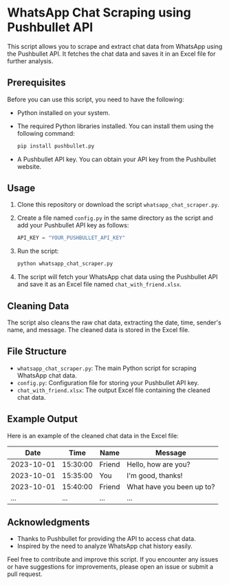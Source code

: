# WhatsApp Chat Scraping using Pushbullet API

This script allows you to scrape and extract chat data from WhatsApp using the Pushbullet API. It fetches the chat data and saves it in an Excel file for further analysis.

## Prerequisites

Before you can use this script, you need to have the following:

- Python installed on your system.
- The required Python libraries installed. You can install them using the following command:

    ```bash
    pip install pushbullet.py
    ```

- A Pushbullet API key. You can obtain your API key from the Pushbullet website.

## Usage

1. Clone this repository or download the script `whatsapp_chat_scraper.py`.

2. Create a file named `config.py` in the same directory as the script and add your Pushbullet API key as follows:

    ```python
    API_KEY = "YOUR_PUSHBULLET_API_KEY"
    ```

3. Run the script:

    ```bash
    python whatsapp_chat_scraper.py
    ```

4. The script will fetch your WhatsApp chat data using the Pushbullet API and save it as an Excel file named `chat_with_friend.xlsx`.

## Cleaning Data

The script also cleans the raw chat data, extracting the date, time, sender's name, and message. The cleaned data is stored in the Excel file.

## File Structure

- `whatsapp_chat_scraper.py`: The main Python script for scraping WhatsApp chat data.
- `config.py`: Configuration file for storing your Pushbullet API key.
- `chat_with_friend.xlsx`: The output Excel file containing the cleaned chat data.

## Example Output

Here is an example of the cleaned chat data in the Excel file:

|    Date    |   Time  |    Name   |         Message          |
|------------|---------|-----------|--------------------------|
| 2023-10-01 | 15:30:00| Friend    | Hello, how are you?      |
| 2023-10-01 | 15:35:00| You       | I'm good, thanks!        |
| 2023-10-01 | 15:40:00| Friend    | What have you been up to?|
| ...        |   ...   |   ...     | ...                      |


## Acknowledgments

- Thanks to Pushbullet for providing the API to access chat data.
- Inspired by the need to analyze WhatsApp chat history easily.

Feel free to contribute and improve this script. If you encounter any issues or have suggestions for improvements, please open an issue or submit a pull request.
